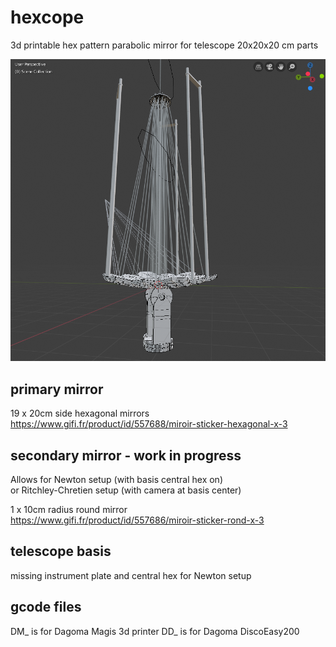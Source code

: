 # hexcope

3d printable hex pattern parabolic mirror for telescope
20x20x20 cm parts

![Capture](https://github.com/Dethcount/hexcope/blob/main/snapshot.png?raw=true)

## primary mirror
19 x 20cm side hexagonal mirrors \
https://www.gifi.fr/product/id/557688/miroir-sticker-hexagonal-x-3

## secondary mirror - work in progress

Allows for Newton setup (with basis central hex on) \
or Ritchley-Chretien setup (with camera at basis center)

1 x 10cm radius round mirror \
https://www.gifi.fr/product/id/557686/miroir-sticker-rond-x-3

## telescope basis
missing instrument plate and central hex for Newton setup

## gcode files
DM_ is for Dagoma Magis 3d printer
DD_ is for Dagoma DiscoEasy200